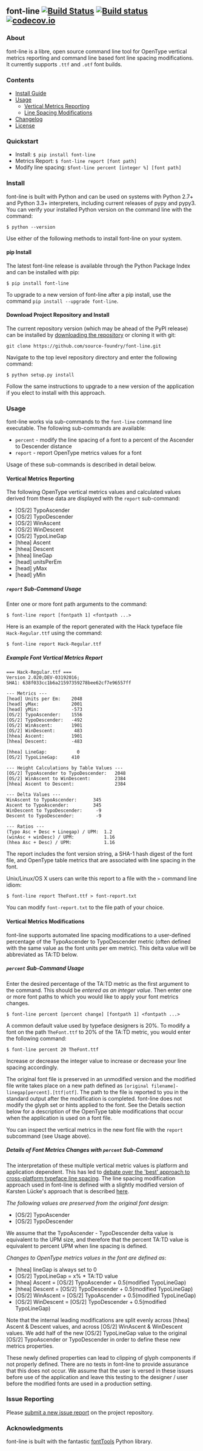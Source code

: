 ## font-line [![Build Status](https://travis-ci.org/source-foundry/font-line.svg?branch=master)](https://travis-ci.org/source-foundry/font-line)  [![Build status](https://ci.appveyor.com/api/projects/status/2s4725o5mxh2298c/branch/master?svg=true)](https://ci.appveyor.com/project/chrissimpkins/font-line/branch/master) [![codecov.io](https://codecov.io/github/source-foundry/font-line/coverage.svg?branch=master)](https://codecov.io/github/source-foundry/font-line?branch=master)


### About
font-line is a libre, open source command line tool for OpenType vertical metrics reporting and command line based font line spacing modifications.  It currently supports `.ttf` and `.otf` font builds.

### Contents

- [Install Guide](https://github.com/source-foundry/font-line#install)
- [Usage](https://github.com/source-foundry/font-line#usage)
	- [Vertical Metrics Reporting](https://github.com/source-foundry/font-line#vertical-metrics-reporting)
	- [Line Spacing Modifications](https://github.com/source-foundry/font-line#vertical-metrics-modifications)
- [Changelog](https://github.com/source-foundry/font-line/blob/master/CHANGELOG.md)
- [License](https://github.com/source-foundry/font-line/blob/master/docs/LICENSE)

### Quickstart

- Install: `$ pip install font-line`
- Metrics Report: `$ font-line report [font path]`
- Modify line spacing: `$font-line percent [integer %] [font path]`

### Install

font-line is built with Python and can be used on systems with Python 2.7+ and Python 3.3+ interpreters, including current releases of pypy and pypy3. You can verify your installed Python version on the command line with the command: 

```
$ python --version
```  

Use either of the following methods to install font-line on your system.

#### pip Install

The latest font-line release is available through the Python Package Index and can be installed with pip:

```
$ pip install font-line
```

To upgrade to a new version of font-line after a pip install, use the command `pip install --upgrade font-line`.

#### Download Project Repository and Install

The current repository version (which may be ahead of the PyPI release) can be installed by [downloading the repository](https://github.com/source-foundry/font-line/archive/master.zip) or cloning it with git:

```
git clone https://github.com/source-foundry/font-line.git
```

Navigate to the top level repository directory and enter the following command:

```
$ python setup.py install
```

Follow the same instructions to upgrade to a new version of the application if you elect to install with this approach.

### Usage

font-line works via sub-commands to the `font-line` command line executable.  The following sub-commands are available:

- `percent` - modify the line spacing of a font to a percent of the Ascender to Descender distance
- `report` - report OpenType metrics values for a font

Usage of these sub-commands is described in detail below.

#### Vertical Metrics Reporting

The following OpenType vertical metrics values and calculated values derived from these data are displayed with the `report` sub-command:

- [OS/2] TypoAscender
- [OS/2] TypoDescender
- [OS/2] WinAscent
- [OS/2] WinDescent
- [OS/2] TypoLineGap
- [hhea] Ascent
- [hhea] Descent
- [hhea] lineGap
- [head] unitsPerEm
- [head] yMax
- [head] yMin

##### `report` Sub-Command Usage

Enter one or more font path arguments to the command:

```
$ font-line report [fontpath 1] <fontpath ...>
``` 

Here is an example of the report generated with the Hack typeface file `Hack-Regular.ttf` using the command:

```
$ font-line report Hack-Regular.ttf
```

##### Example Font Vertical Metrics Report
```
=== Hack-Regular.ttf ===
Version 2.020;DEV-03192016;
SHA1: 638f033cc1b6a21597359278bee62cf7e96557ff

--- Metrics ---
[head] Units per Em: 	2048
[head] yMax: 		    2001
[head] yMin: 		    -573
[OS/2] TypoAscender: 	1556
[OS/2] TypoDescender: 	-492
[OS/2] WinAscent: 	    1901
[OS/2] WinDescent: 	     483
[hhea] Ascent: 		    1901
[hhea] Descent: 	    -483

[hhea] LineGap: 	      0
[OS/2] TypoLineGap: 	410

--- Height Calculations by Table Values ---
[OS/2] TypoAscender to TypoDescender: 	2048
[OS/2] WinAscent to WinDescent: 	    2384
[hhea] Ascent to Descent: 		        2384

--- Delta Values ---
WinAscent to TypoAscender: 	    345
Ascent to TypoAscender: 	    345
WinDescent to TypoDescender: 	 -9
Descent to TypoDescender: 	     -9

--- Ratios ---
(Typo Asc + Desc + Linegap) / UPM: 	1.2
(winAsc + winDesc) / UPM: 		    1.16
(hhea Asc + Desc) / UPM: 		    1.16
```

The report includes the font version string, a SHA-1 hash digest of the font file, and OpenType table metrics that are associated with line spacing in the font.

Unix/Linux/OS X users can write this report to a file with the `>` command line idiom:

```
$ font-line report TheFont.ttf > font-report.txt
```

You can modify `font-report.txt` to the file path of your choice.

#### Vertical Metrics Modifications

font-line supports automated line spacing modifications to a user-defined percentage of the TypoAscender to TypoDescender metric (often defined with the same value as the font units per em metric).  This delta value will be abbreviated as TA:TD below.

##### `percent` Sub-Command Usage

Enter the desired percentage of the TA:TD metric as the first argument to the command.  This should be *entered as an integer value*.  Then enter one or more font paths to which you would like to apply your font metrics changes.

```
$ font-line percent [percent change] [fontpath 1] <fontpath ...>
```

A common default value used by typeface designers is 20%.  To modify a font on the path `TheFont.ttf` to 20% of the TA:TD metric, you would enter the following command:

```
$ font-line percent 20 TheFont.ttf
```

Increase or decrease the integer value to increase or decrease your line spacing accordingly.

The original font file is preserved in an unmodified version and the modified file write takes place on a new path defined as `[original filename]-linegap[percent].[ttf|otf]`.  The path to the file is reported to you in the standard output after the modification is completed.  font-line does not modify the glyph set or hints applied to the font.  See the Details section below for a description of the OpenType table modifications that occur when the application is used on a font file.

You can inspect the vertical metrics in the new font file with the `report` subcommand (see Usage above).

##### Details of Font Metrics Changes with `percent` Sub-Command

The interpretation of these multiple vertical metric values is platform and application dependent.  This has led to [debate over the 'best' approach to cross-platform typeface line spacing](https://grahamwideman.wikispaces.com/Font+Vertical+Metrics). The line spacing modification approach used in font-line is defined with a  slightly modified version of Karsten Lücke's approach that is described [here](http://www.kltf.de/downloads/FontMetrics-kltf.pdf).

*The following values are preserved from the original font design*:

- [OS/2] TypoAscender
- [OS/2] TypoDescender

We assume that the TypoAscender - TypoDescender delta value is equivalent to the UPM size, and therefore that the percent TA:TD value is equivalent to percent UPM when line spacing is defined.

*Changes to OpenType metrics values in the font are defined as*:

- [hhea] lineGap is always set to 0
- [OS/2] TypoLineGap = x% * TA:TD value
- [hhea] Ascent = [OS/2] TypoAscender + 0.5(modified TypoLineGap)
- [hhea] Descent = [OS/2] TypoDescender + 0.5(modified TypoLineGap)
- [OS/2] WinAscent = [OS/2] TypoAscender + 0.5(modified TypoLineGap)
- [OS/2] WinDescent = [OS/2] TypoDescender + 0.5(modified TypoLineGap)

Note that the internal leading modifications are split evenly across [hhea] Ascent & Descent values, and across [OS/2] WinAscent & WinDescent values.  We add half of the new [OS/2] TypoLineGap value to the original [OS/2] TypoAscender or TypoDescender in order to define these new metrics properties. 

These newly defined properties can lead to clipping of glyph components if not properly defined.  There are no tests in font-line to provide assurance that this does not occur. We assume that the user is versed in these issues before use of the application and leave this testing to the designer / user before the modified fonts are used in a production setting.


### Issue Reporting

Please [submit a new issue report](https://github.com/source-foundry/font-line/issues/new) on the project repository.


### Acknowledgments

font-line is built with the fantastic [fontTools](https://github.com/behdad/fonttools) Python library.


